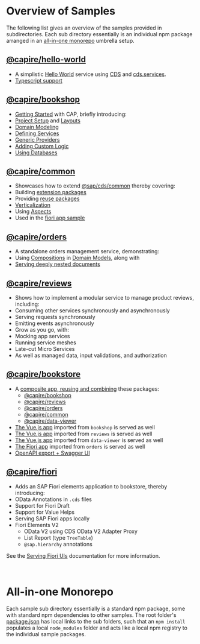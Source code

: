 # Overview of Samples

The following list gives an overview of the samples provided in subdirectories.
Each sub directory essentially is an individual npm package arranged in an [all-in-one monorepo](#all-in-one-monorepo) umbrella setup.


## [@capire/hello-world](hello)

- A simplistic [Hello World](https://cap.cloud.sap/docs/get-started/hello-world) service using [CDS](https://cap.cloud.sap/docs/cds/) and [cds.services](https://cap.cloud.sap/docs/node.js/api#services-api).
- [Typescript support](https://cap.cloud.sap/docs/get-started/using-typescript)


## [@capire/bookshop](bookshop)

- [Getting Started](https://cap.cloud.sap/docs/get-started/in-a-nutshell) with CAP, briefly introducing:
- [Project Setup](https://cap.cloud.sap/docs/get-started/) and [Layouts](https://cap.cloud.sap/docs/get-started/projects)
- [Domain Modeling](https://cap.cloud.sap/docs/guides/domain-models)
- [Defining Services](https://cap.cloud.sap/docs/guides/providing-services)
- [Generic Providers](https://cap.cloud.sap/docs/guides/generic-providers)
- [Adding Custom Logic](https://cap.cloud.sap/docs/guides/service-impl)
- [Using Databases](https://cap.cloud.sap/docs/guides/databases)


## [@capire/common](common)

- Showcases how to extend [@sap/cds/common](https://cap.cloud.sap/docs/cds/common) thereby covering:
- Building [extension packages](https://cap.cloud.sap/docs/guides/domain-models#aspects-extensibility)
- Providing [reuse packages](https://cap.cloud.sap/docs/get-started/projects#sharing-and-reusing-content)
- [Verticalization](https://cap.cloud.sap/docs/cds/common#adapting-to-your-needs)
- Using [Aspects](https://cap.cloud.sap/docs/cds/cdl#aspects)
- Used in the [fiori app sample](#fiori)


## [@capire/orders](orders)

- A standalone orders management service, demonstrating:
- Using [Compositions](https://cap.cloud.sap/docs/cds/cdl#compositions) in [Domain Models](https://cap.cloud.sap/docs/guides/domain-models), along with
- [Serving deeply nested documents](https://cap.cloud.sap/docs/guides/generic-providers#serving-structured-data)


## [@capire/reviews](reviews)

- Shows how to implement a modular service to manage product reviews, including:
- Consuming other services synchronously and asynchronously
- Serving requests synchronously
- Emitting events asynchronously
- Grow as you go, with:
- Mocking app services
- Running service meshes
- Late-cut Micro Services
- As well as managed data, input validations, and authorization


## [@capire/bookstore](bookstore)

- A [composite app, reusing and combining](https://cap.cloud.sap/docs/guides/verticalize) these packages:
  - [@capire/bookshop](bookshop)
  - [@capire/reviews](reviews)
  - [@capire/orders](orders)
  - [@capire/common](common)
  - [@capire/data-viewer](data-viewer)
- [The Vue.js app](bookshop/app/vue) imported from `bookshop` is served as well
- [The Vue.js app](reviews/app/vue) imported from `reviews` is served as well
- [The Vue.js app](data-viewer/app/data) imported from `data-viewer` is served as well
- [The Fiori app](orders/app) imported from `orders` is served as well
- [OpenAPI export + Swagger UI](https://cap.cloud.sap/docs/advanced/openapi)



## [@capire/fiori](fiori)

- Adds an SAP Fiori elements application to bookstore, thereby introducing:
- OData Annotations in `.cds` files
- Support for Fiori Draft
- Support for Value Helps
- Serving SAP Fiori apps locally
- Fiori Elements V2
  - OData V2 using CDS OData V2 Adapter Proxy
  - List Report (type `TreeTable`)
  - `@sap.hierarchy` annotations

See the [Serving Fiori UIs](https://cap.cloud.sap/docs/advanced/fiori) documentation for more information.

<br>

# All-in-one Monorepo

Each sample sub directory essentially is a standard npm package, some with standard npm dependencies to other samples. The root folder's [package.json](package.json) has local links to the sub folders, such that an `npm install` populates a local `node_modules` folder and acts like a local npm registry to the individual sample packages.

